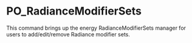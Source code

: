 # PO\_RadianceModifierSets

This command brings up the energy RadianceModifierSets manager for users to add/edit/remove Radiance modifier sets.

